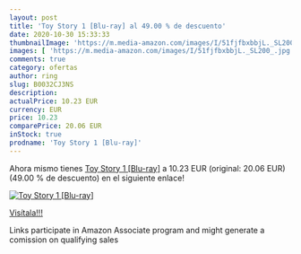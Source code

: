 ```yaml
---
layout: post
title: 'Toy Story 1 [Blu-ray] al 49.00 % de descuento'
date: 2020-10-30 15:33:33
thumbnailImage: 'https://m.media-amazon.com/images/I/51fjfbxbbjL._SL200_.jpg'
images: [ 'https://m.media-amazon.com/images/I/51fjfbxbbjL._SL200_.jpg' ]
comments: true
category: ofertas
author: ring
slug: B0032CJ3NS
description:
actualPrice: 10.23 EUR
currency: EUR
price: 10.23
comparePrice: 20.06 EUR
inStock: true
prodname: 'Toy Story 1 [Blu-ray]'
---
```


Ahora mismo tienes [Toy Story 1 [Blu-ray]](https://www.amazon.fr/dp/B0032CJ3NS/?tag=tolees0d-21) a 10.23 EUR (original: 20.06 EUR) (49.00 %  de descuento) en el siguiente enlace!

[![Toy Story 1 [Blu-ray]](https://m.media-amazon.com/images/I/51fjfbxbbjL._SL200_.jpg)](https://www.amazon.fr/dp/B0032CJ3NS/?tag=tolees0d-21)

[Visítala!!!](https://www.amazon.fr/dp/B0032CJ3NS/?tag=tolees0d-21)

Links participate in Amazon Associate program and might generate a comission on qualifying sales
